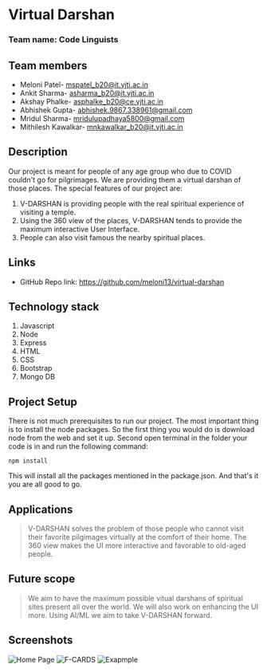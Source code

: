 # Virtual Darshan

### Team name: Code Linguists

## Team members
* Meloni Patel- mspatel_b20@it.vjti.ac.in
* Ankit Sharma- asharma_b20@it.vjti.ac.in
* Akshay Phalke- asphalke_b20@ce.vjti.ac.in
* Abhishek Gupta- abhishek.9867.338961@gmail.com
* Mridul Sharma- mridulupadhaya5800@gmail.com
* Mithilesh Kawalkar- mnkawalkar_b20@it.vjti.ac.in


## Description
Our project is meant for people of any age group who due to COVID couldn't go for pilgrimages. We are providing them a virtual darshan of those places. The special features of our project are:
1. V-DARSHAN is providing people with the real spiritual experience of visiting a temple.
2. Using the 360 view of the places, V-DARSHAN tends to provide the maximum interactive User Interface.
3. People can also visit famous the nearby spiritual places.




## Links
* GitHub Repo link: https://github.com/meloni13/virtual-darshan

## Technology stack

1. Javascript
2. Node
3. Express
4. HTML
5. CSS
6. Bootstrap
7. Mongo DB

## Project Setup
There is not much prerequisites to run our project. The most important thing is to install the node packages. So the first thing you would do is download node from the web and set it up. Second open terminal in the folder your code is in and run the following command:
```
npm install
```
This will install all the packages mentioned in the package.json. And that's it you are all good to go.

## Applications
> V-DARSHAN solves the problem of those people who cannot visit their favorite pilgimages virtually at the comfort of their home.
> The 360 view makes the UI more interactive and favorable to old-aged people.

## Future scope
> We aim to have the maximum possible vitual darshans of spiritual sites present all over the world.
> We will also work on enhancing the UI more.
> Using AI/ML we aim to take V-DARSHAN forward. 

## Screenshots
![Home Page](https://www.linkpicture.com/q/IMG-20220326-WA0003.jpg "Home Page")
![F-CARDS](https://www.linkpicture.com/q/IMG-20220326-WA0005.jpg "Floating Cards")
![Exapmple](https://www.linkpicture.com/q/IMG-20220326-WA0004.jpg "Temple")
